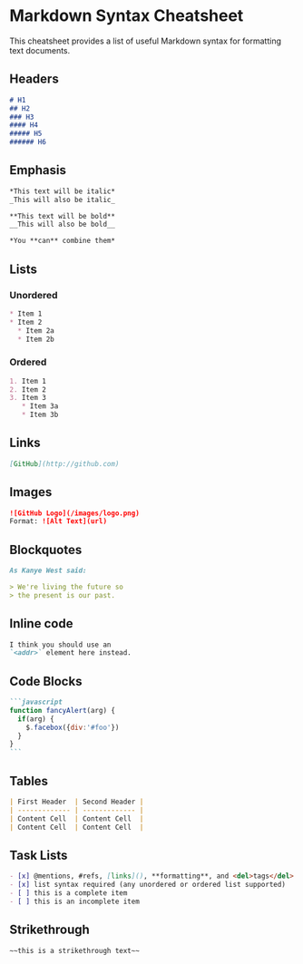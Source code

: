 # Markdown Syntax Cheatsheet

This cheatsheet provides a list of useful Markdown syntax for formatting text documents.

## Headers

```markdown
# H1
## H2
### H3
#### H4
##### H5
###### H6
```

## Emphasis

```markdown
*This text will be italic*
_This will also be italic_

**This text will be bold**
__This will also be bold__

*You **can** combine them*
```

## Lists

### Unordered

```markdown
* Item 1
* Item 2
  * Item 2a
  * Item 2b
```

### Ordered

```markdown
1. Item 1
2. Item 2
3. Item 3
   * Item 3a
   * Item 3b
```

## Links

```markdown
[GitHub](http://github.com)
```

## Images

```markdown
![GitHub Logo](/images/logo.png)
Format: ![Alt Text](url)
```

## Blockquotes

```markdown
As Kanye West said:

> We're living the future so
> the present is our past.
```

## Inline code

```markdown
I think you should use an
`<addr>` element here instead.
```

## Code Blocks

````markdown
```javascript
function fancyAlert(arg) {
  if(arg) {
    $.facebox({div:'#foo'})
  }
}
```   
`````

## Tables

```markdown
| First Header  | Second Header |
| ------------- | ------------- |
| Content Cell  | Content Cell  |
| Content Cell  | Content Cell  |
```

## Task Lists

```markdown
- [x] @mentions, #refs, [links](), **formatting**, and <del>tags</del> supported
- [x] list syntax required (any unordered or ordered list supported)
- [ ] this is a complete item
- [ ] this is an incomplete item
```

## Strikethrough

```markdown
~~this is a strikethrough text~~
```
